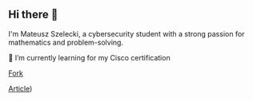 ## Hi there 👋

I'm Mateusz Szelecki, a cybersecurity student with a strong passion for mathematics and problem-solving.

🌱 I’m currently learning for my Cisco certification

[Fork](https://github.com/MateuszSzelecki/Security-101)

[Article](https://www.sciencedirect.com/science/article/pii/S0167404822001493))
